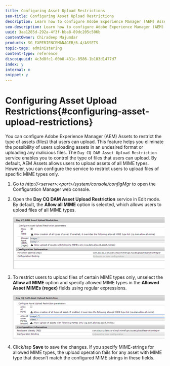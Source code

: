 ```yaml
---
title: Configuring Asset Upload Restrictions
seo-title: Configuring Asset Upload Restrictions
description: Learn how to configure Adobe Experience Manager (AEM) Assets to restrict the type of assets (files) that users can upload.
seo-description: Learn how to configure Adobe Experience Manager (AEM) Assets to restrict the type of assets (files) that users can upload.
uuid: 3aa1285d-292a-4f3f-bba8-89dc205c506b
contentOwner: Chiradeep Majumdar
products: SG_EXPERIENCEMANAGER/6.4/ASSETS
topic-tags: administering
content-type: reference
discoiquuid: 4c3d8fc1-00b8-431c-8586-1b103d1477d7
index: y
internal: n
snippet: y
---
```


# Configuring Asset Upload Restrictions{#configuring-asset-upload-restrictions}

You can configure Adobe Experience Manager (AEM) Assets to restrict the type of assets (files) that users can upload. This feature helps you eliminate the possibility of users uploading assets in an undesired format or uploading any malicious files. The `Day CQ DAM Asset Upload Restriction` service enables you to control the type of files that users can upload. By default, AEM Assets allows users to upload assets of all MIME types. However, you can configure the service to restrict users to upload files of specific MIME types only.

1. Go to *http://&lt;server&gt;:&lt;port&gt;/system/console/configMgr* to open the Configuration Manager web console.
1. Open the **Day CQ DAM Asset Upload Restriction** service in Edit mode. By default, the **Allow all MIME** option is selected, which allows users to upload files of all MIME types.

   ![](assets/chlimage_1-379.png)

1. To restrict users to upload files of certain MIME types only, unselect the **Allow all MIME** option and specify allowed MIME types in the **Allowed Asset MIMEs (regex)** fields using regular expressions.

   ![](assets/chlimage_1-380.png)

1. Click/tap **Save** to save the changes. If you specify MIME-strings for allowed MIME types, the upload operation fails for any asset with MIME type that doesn’t match the configured MIME strings in these fields.

